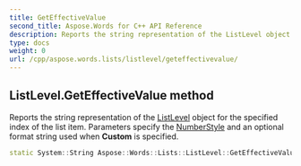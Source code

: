 ```yaml
---
title: GetEffectiveValue
second_title: Aspose.Words for C++ API Reference
description: Reports the string representation of the ListLevel object for the specified index of the list item. Parameters specify the NumberStyle and an optional format string used when Custom is specified. 
type: docs
weight: 0
url: /cpp/aspose.words.lists/listlevel/geteffectivevalue/
---
```

## ListLevel.GetEffectiveValue method


Reports the string representation of the [ListLevel](./) object for the specified index of the list item. Parameters specify the [NumberStyle](../../aspose.words/numberstyle/) and an optional format string used when **Custom** is specified.

```cpp
static System::String Aspose::Words::Lists::ListLevel::GetEffectiveValue(int32_t index, Aspose::Words::NumberStyle numberStyle, const System::String &customNumberStyleFormat)
```

